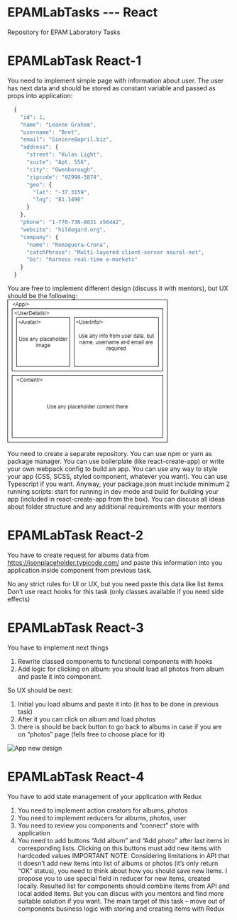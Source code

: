 # EPAMLabTasks --- React
Repository for EPAM Laboratory Tasks
# EPAMLabTask React-1

You need to implement simple page with information about user.
The user has next data and should be stored as constant variable and passed as props into application:
```javascript
  {
    "id": 1,
    "name": "Leanne Graham",
    "username": "Bret",
    "email": "Sincere@april.biz",
    "address": {
      "street": "Kulas Light",
      "suite": "Apt. 556",
      "city": "Gwenborough",
      "zipcode": "92998-3874",
      "geo": {
        "lat": "-37.3159",
        "lng": "81.1496"
      }
    },
    "phone": "1-770-736-8031 x56442",
    "website": "hildegard.org",
    "company": {
      "name": "Romaguera-Crona",
      "catchPhrase": "Multi-layered client-server neural-net",
      "bs": "harness real-time e-markets"
    }
  }
```
You are free to implement different design (discuss it with mentors), but UX should be the following:
![App design](./design.jpg)

You need to create a separate repository. You can use npm or yarn as package manager. You can use boilerplate (like react-create-app) or write your own webpack config to build an app. You can use any way to style your app (CSS, SCSS, styled component, whatever you want). You can use Typescript if you want. Anyway, your package.json must include minimum 2 running scripts: start for running in dev mode and build for building your app (included in react-create-app from the box). You can discuss all ideas about folder structure and any additional requirements with your mentors

# EPAMLabTask React-2

You have to create request for albums data from https://jsonplaceholder.typicode.com/ and paste this information into you application inside <Content/> component from previous task.

No any strict rules for UI or UX, but you need paste this data like list items
Don’t use react hooks for this task (only classes available if you need side effects)

# EPAMLabTask React-3

You have to implement next things
1.	Rewrite classed components to functional components with hooks
2.	Add logic for clicking on album: you should load all photos from album and paste it into <Content/> component. 

So UX should be next: 
1.	Initial you load albums and paste it into <Content/> (it has to be done in previous task)
2.	After it you can click on album and load photos
3.	there is should be back button to go back to albums in case if you are on “photos” page (fells free to choose place for it)
 
![App new design](./newDesign.jpg)

# EPAMLabTask React-4

You have to add state management of your application with Redux
1.	You need to implement action creators for albums, photos
2.	You need to implement reducers for albums, photos, user
3.	You need to review you components and “connect” store with application
4.	You need to add buttons “Add album” and “Add photo” after last items in corresponding lists. Clicking on this buttons must add new items with hardcoded values 
IMPORTANT NOTE: Considering limitations in API that it doesn’t add new items into list of albums or photos (it’s only return “OK” status), you need to think about how you should save new items. I propose you to use special field in reducer for new items, created locally. Resulted list for components should combine items from API and local added items. But you can discus with you mentors and find more suitable solution if you want. The main target of this task – move out of components business logic with storing and creating items with Redux 
